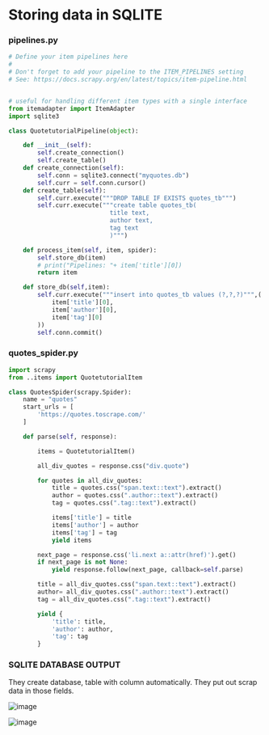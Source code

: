 # Storing data in SQLITE 

### pipelines.py
```python
# Define your item pipelines here
#
# Don't forget to add your pipeline to the ITEM_PIPELINES setting
# See: https://docs.scrapy.org/en/latest/topics/item-pipeline.html


# useful for handling different item types with a single interface
from itemadapter import ItemAdapter
import sqlite3

class QuotetutorialPipeline(object):

    def __init__(self):
        self.create_connection()
        self.create_table()
    def create_connection(self):
        self.conn = sqlite3.connect("myquotes.db")
        self.curr = self.conn.cursor()
    def create_table(self):
        self.curr.execute("""DROP TABLE IF EXISTS quotes_tb""")
        self.curr.execute("""create table quotes_tb(
                            title text,
                            author text,
                            tag text
                            )""")

    def process_item(self, item, spider):
        self.store_db(item)
        # print("Pipelines: "+ item['title'][0])
        return item

    def store_db(self,item):
        self.curr.execute("""insert into quotes_tb values (?,?,?)""",(
            item['title'][0],
            item['author'][0],
            item['tag'][0]
        ))
        self.conn.commit()
```


### quotes_spider.py
```python
import scrapy
from ..items import QuotetutorialItem

class QuotesSpider(scrapy.Spider):
    name = "quotes"
    start_urls = [
        'https://quotes.toscrape.com/'
    ]

    def parse(self, response):

        items = QuotetutorialItem()

        all_div_quotes = response.css("div.quote")

        for quotes in all_div_quotes:
            title = quotes.css("span.text::text").extract()
            author = quotes.css(".author::text").extract()
            tag = quotes.css(".tag::text").extract()

            items['title'] = title
            items['author'] = author
            items['tag'] = tag
            yield items

        next_page = response.css('li.next a::attr(href)').get()
        if next_page is not None:
            yield response.follow(next_page, callback=self.parse)

        title = all_div_quotes.css("span.text::text").extract()
        author= all_div_quotes.css(".author::text").extract()
        tag = all_div_quotes.css(".tag::text").extract()

        yield {
            'title': title,
            'author': author,
            'tag': tag
        }
```

### SQLITE DATABASE OUTPUT
They create database, table with column automatically. They put out scrap data in those fields.

![image](https://user-images.githubusercontent.com/80588277/192128374-d7802c6f-0356-42b1-97f1-b4e4dad1bb67.png)


![image](https://user-images.githubusercontent.com/80588277/192128357-9c693b03-b698-4ed8-8357-7eb644b09c36.png)


